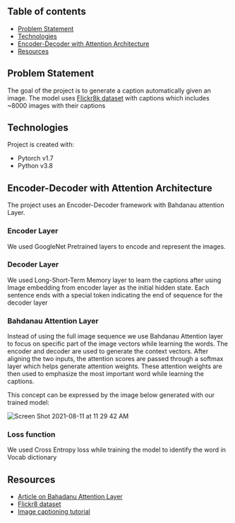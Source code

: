 ## Table of contents
* [Problem Statement](#problem-statement)
* [Technologies](#technologies)
* [Encoder-Decoder with Attention Architecture](#encoder-decoder-with-attention-architecture)
* [Resources](#resources)

## Problem Statement
The goal of the project is to generate a caption automatically given an image. The model uses [Flickr8k dataset](https://www.kaggle.com/aladdinpersson/flickr8kimagescaptions) with captions which includes ~8000 images with their captions
	
## Technologies
Project is created with:
* Pytorch v1.7
* Python v3.8

## Encoder-Decoder with Attention Architecture
The project uses an Encoder-Decoder framework with Bahdanau attention Layer. 

### Encoder Layer
We used GoogleNet Pretrained layers to encode and represent the images. 

### Decoder Layer
We used Long-Short-Term Memory layer to learn the captions after using Image embedding from encoder layer as the initial hidden state. Each sentence ends with a special <EOS> token indicating the end of sequence for the decoder layer 

### Bahdanau Attention Layer
Instead of using the full image sequence we use Bahdanau Attention layer to focus on specific part of the image vectors while learning the words. The encoder and decoder are used to generate the context vectors. After aligning the two inputs, the attention scores are passed through a softmax layer which helps generate attention weights. These attention weights are then used to emphasize the most important word while learning the captions. 

This concept can be expressed by the image below generated with our trained model:

  
![Screen Shot 2021-08-11 at 11 29 42 AM](https://user-images.githubusercontent.com/69861343/129103734-2323e6a1-be33-4b20-a31b-d40e763b71bd.png)

### Loss function 
  We used Cross Entropy loss while training the model to identify the word in Vocab dictionary 

## Resources
- [Article on Bahadanu Attention Layer](https://towardsdatascience.com/sequence-2-sequence-model-with-attention-mechanism-9e9ca2a613a)
- [Flickr8 dataset](https://www.kaggle.com/aladdinpersson/flickr8kimagescaptions)
- [Image captioning tutorial](https://www.youtube.com/watch?v=y2BaTt1fxJU&list=PLhhyoLH6IjfxeoooqP9rhU3HJIAVAJ3Vz&index=21)




